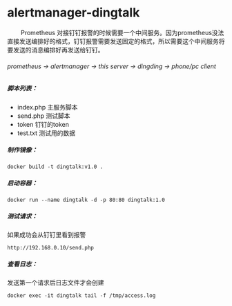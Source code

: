 # alertmanager-dingtalk

&nbsp;&nbsp;&nbsp;&nbsp;&nbsp;&nbsp;&nbsp;&nbsp;Prometheus 对接钉钉报警的时候需要一个中间服务。因为prometheus没法直接发送编排好的格式，钉钉报警需要发送固定的格式，所以需要这个中间服务将要发送的消息编排好再发送给钉钉。

###### prometheus -> alertmanager -> this server -> dingding -> phone/pc client

##### 脚本列表：
+ index.php 主服务脚本
+ send.php 测试脚本
+ token 钉钉的token
+ test.txt 测试用的数据


##### 制作镜像：
```console
docker build -t dingtalk:v1.0 .
```

##### 启动容器：
```console
docker run --name dingtalk -d -p 80:80 dingtalk:1.0
```

##### 测试请求：
如果成功会从钉钉里看到报警
```console
http://192.168.0.10/send.php
```

##### 查看日志：
发送第一个请求后日志文件才会创建
```console
docker exec -it dingtalk tail -f /tmp/access.log
```
